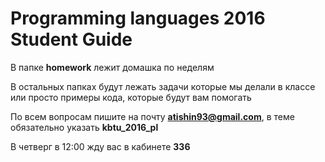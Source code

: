 # Programming languages 2016 Student Guide

В папке **homework** лежит домашка по неделям

В остальных папках будут лежать задачи которые мы делали в классе или просто примеры кода, которые будут вам помогать

По всем вопросам пишите на почту **atishin93@gmail.com**, в теме обязательно указать **kbtu_2016_pl**

В четверг в 12:00 жду вас в кабинете **336**


